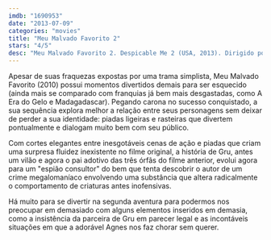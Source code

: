 ```yaml
---
imdb: "1690953"
date: "2013-07-09"
categories: "movies"
title: "Meu Malvado Favorito 2"
stars: "4/5"
desc: "Meu Malvado Favorito 2. Despicable Me 2 (USA, 2013). Dirigido por Pierre Coffin, Chris Renaud. Escrito por Cinco Paul, Ken Daurio. Com Steve Carell, Kristen Wiig, Benjamin Bratt, Miranda Cosgrove, Russell Brand, Ken Jeong, Steve Coogan, Elsie Fisher, Dana Gaier."
---
```

Apesar de suas fraquezas expostas por uma trama simplista, Meu Malvado Favorito (2010) possui momentos divertidos demais para ser esquecido (ainda mais se comparado com franquias já bem mais desgastadas, como A Era do Gelo e Madagadascar). Pegando carona no sucesso conquistado, a sua sequência explora melhor a relação entre seus personagens sem deixar de perder a sua identidade: piadas ligeiras e rasteiras que divertem pontualmente e dialogam muito bem com seu público.

Com cortes elegantes entre inesgotáveis cenas de ação e piadas que criam uma surpresa fluidez inexistente no filme original, a história de Gru, antes um vilão e agora o pai adotivo das três órfãs do filme anterior, evolui agora para um "espião consultor" do bem que tenta descobrir o autor de um crime megalomaníaco envolvendo uma substância que altera radicalmente o comportamento de criaturas antes inofensivas.

Há muito para se divertir na segunda aventura para podermos nos preocupar em demasiado com alguns elementos inseridos em demasia, como a insistência da parceira de Gru em parecer legal e as incontáveis situações em que a adorável Agnes nos faz chorar sem querer.

